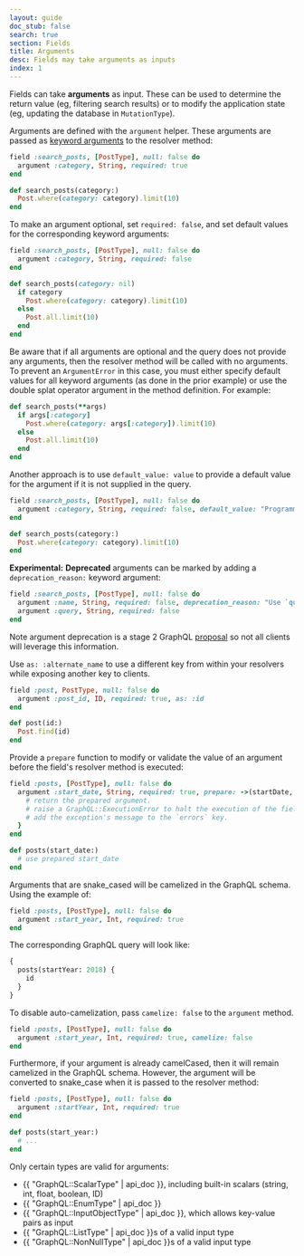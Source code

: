```yaml
---
layout: guide
doc_stub: false
search: true
section: Fields
title: Arguments
desc: Fields may take arguments as inputs
index: 1
---
```


Fields can take **arguments** as input. These can be used to determine the return value (eg, filtering search results) or to modify the application state (eg, updating the database in `MutationType`).

Arguments are defined with the `argument` helper. These arguments are passed as [keyword arguments](https://robots.thoughtbot.com/ruby-2-keyword-arguments) to the resolver method:

```ruby
field :search_posts, [PostType], null: false do
  argument :category, String, required: true
end

def search_posts(category:)
  Post.where(category: category).limit(10)
end
```

To make an argument optional, set `required: false`, and set default values for the corresponding keyword arguments:

```ruby
field :search_posts, [PostType], null: false do
  argument :category, String, required: false
end

def search_posts(category: nil)
  if category
    Post.where(category: category).limit(10)
  else
    Post.all.limit(10)
  end
end
```

Be aware that if all arguments are optional and the query does not provide any arguments, then the resolver method will be called with no arguments. To prevent an `ArgumentError` in this case, you must either specify default values for all keyword arguments (as done in the prior example) or use the double splat operator argument in the method definition. For example:

```ruby
def search_posts(**args)
  if args[:category]
    Post.where(category: args[:category]).limit(10)
  else
    Post.all.limit(10)
  end
end
```

Another approach is to use `default_value: value` to provide a default value for the argument if it is not supplied in the query.

```ruby
field :search_posts, [PostType], null: false do
  argument :category, String, required: false, default_value: "Programming"
end

def search_posts(category:)
  Post.where(category: category).limit(10)
end
```

**Experimental:** __Deprecated__ arguments can be marked by adding a `deprecation_reason:` keyword argument:

```ruby
field :search_posts, [PostType], null: false do
  argument :name, String, required: false, deprecation_reason: "Use `query` instead."
  argument :query, String, required: false
end
```
Note argument deprecation is a stage 2 GraphQL [proposal](https://github.com/graphql/graphql-spec/pull/525) so not all clients will leverage this information.

Use `as: :alternate_name` to use a different key from within your resolvers while
exposing another key to clients.

```ruby
field :post, PostType, null: false do
  argument :post_id, ID, required: true, as: :id
end

def post(id:)
  Post.find(id)
end
```

Provide a `prepare` function to modify or validate the value of an argument before the field's resolver method is executed:

```ruby
field :posts, [PostType], null: false do
  argument :start_date, String, required: true, prepare: ->(startDate, ctx) {
    # return the prepared argument.
    # raise a GraphQL::ExecutionError to halt the execution of the field and
    # add the exception's message to the `errors` key.
  }
end

def posts(start_date:)
  # use prepared start_date
end
```

Arguments that are snake_cased will be camelized in the GraphQL schema. Using the example of:

```ruby
field :posts, [PostType], null: false do
  argument :start_year, Int, required: true
end
```

The corresponding GraphQL query will look like:

```graphql
{
  posts(startYear: 2018) {
    id
  }
}
```

To disable auto-camelization, pass `camelize: false` to the `argument` method.

```ruby
field :posts, [PostType], null: false do
  argument :start_year, Int, required: true, camelize: false
end
```

Furthermore, if your argument is already camelCased, then it will remain camelized in the GraphQL schema. However, the argument will be converted to snake_case when it is passed to the resolver method:

```ruby
field :posts, [PostType], null: false do
  argument :startYear, Int, required: true
end

def posts(start_year:)
  # ...
end
```

Only certain types are valid for arguments:

- {{ "GraphQL::ScalarType" | api_doc }}, including built-in scalars (string, int, float, boolean, ID)
- {{ "GraphQL::EnumType" | api_doc }}
- {{ "GraphQL::InputObjectType" | api_doc }}, which allows key-value pairs as input
- {{ "GraphQL::ListType" | api_doc }}s of a valid input type
- {{ "GraphQL::NonNullType" | api_doc }}s of a valid input type
